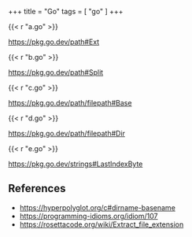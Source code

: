 +++
title = "Go"
tags = [ "go" ]
+++

{{< r "a.go" >}}

<https://pkg.go.dev/path#Ext>

{{< r "b.go" >}}

<https://pkg.go.dev/path#Split>

{{< r "c.go" >}}

<https://pkg.go.dev/path/filepath#Base>

{{< r "d.go" >}}

<https://pkg.go.dev/path/filepath#Dir>

{{< r "e.go" >}}

<https://pkg.go.dev/strings#LastIndexByte>

## References

- <https://hyperpolyglot.org/c#dirname-basename>
- <https://programming-idioms.org/idiom/107>
- <https://rosettacode.org/wiki/Extract_file_extension>
